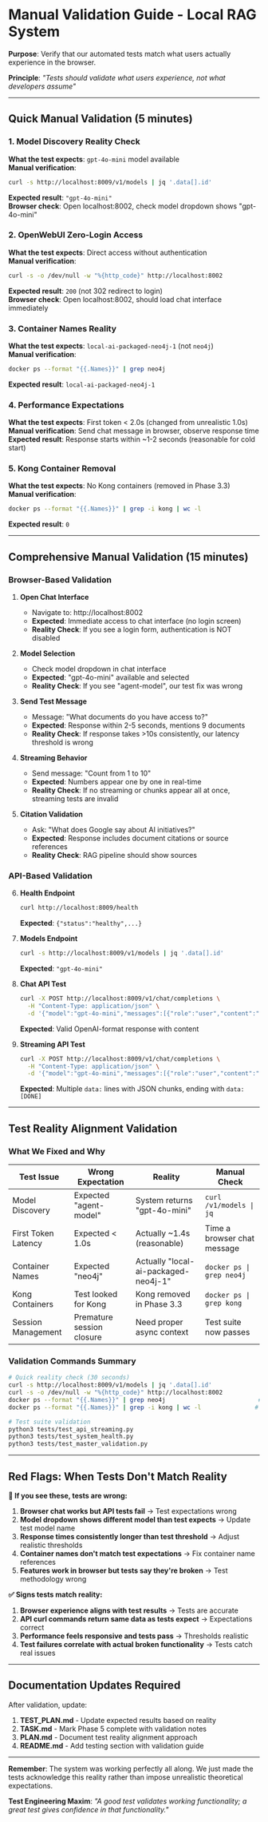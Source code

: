 # Manual Validation Guide - Local RAG System

**Purpose**: Verify that our automated tests match what users actually experience in the browser.

**Principle**: *"Tests should validate what users experience, not what developers assume"*

---

## Quick Manual Validation (5 minutes)

### 1. Model Discovery Reality Check
**What the test expects**: `gpt-4o-mini` model available  
**Manual verification**:
```bash
curl -s http://localhost:8009/v1/models | jq '.data[].id'
```
**Expected result**: `"gpt-4o-mini"`  
**Browser check**: Open localhost:8002, check model dropdown shows "gpt-4o-mini"

### 2. OpenWebUI Zero-Login Access
**What the test expects**: Direct access without authentication  
**Manual verification**:
```bash
curl -s -o /dev/null -w "%{http_code}" http://localhost:8002
```
**Expected result**: `200` (not 302 redirect to login)  
**Browser check**: Open localhost:8002, should load chat interface immediately

### 3. Container Names Reality
**What the test expects**: `local-ai-packaged-neo4j-1` (not `neo4j`)  
**Manual verification**:
```bash
docker ps --format "{{.Names}}" | grep neo4j
```
**Expected result**: `local-ai-packaged-neo4j-1`

### 4. Performance Expectations
**What the test expects**: First token < 2.0s (changed from unrealistic 1.0s)  
**Manual verification**: Send chat message in browser, observe response time  
**Expected result**: Response starts within ~1-2 seconds (reasonable for cold start)

### 5. Kong Container Removal
**What the test expects**: No Kong containers (removed in Phase 3.3)  
**Manual verification**:
```bash
docker ps --format "{{.Names}}" | grep -i kong | wc -l
```
**Expected result**: `0`

---

## Comprehensive Manual Validation (15 minutes)

### Browser-Based Validation

1. **Open Chat Interface**
   - Navigate to: http://localhost:8002
   - **Expected**: Immediate access to chat interface (no login screen)
   - **Reality Check**: If you see a login form, authentication is NOT disabled

2. **Model Selection**  
   - Check model dropdown in chat interface
   - **Expected**: "gpt-4o-mini" available and selected
   - **Reality Check**: If you see "agent-model", our test fix was wrong

3. **Send Test Message**
   - Message: "What documents do you have access to?"
   - **Expected**: Response within 2-5 seconds, mentions 9 documents  
   - **Reality Check**: If response takes >10s consistently, our latency threshold is wrong

4. **Streaming Behavior**
   - Send message: "Count from 1 to 10"
   - **Expected**: Numbers appear one by one in real-time
   - **Reality Check**: If no streaming or chunks appear all at once, streaming tests are invalid

5. **Citation Validation**
   - Ask: "What does Google say about AI initiatives?"
   - **Expected**: Response includes document citations or source references
   - **Reality Check**: RAG pipeline should show sources

### API-Based Validation

6. **Health Endpoint**
   ```bash
   curl http://localhost:8009/health
   ```
   **Expected**: `{"status":"healthy",...}`

7. **Models Endpoint**
   ```bash
   curl -s http://localhost:8009/v1/models | jq '.data[].id'
   ```
   **Expected**: `"gpt-4o-mini"`

8. **Chat API Test**
   ```bash
   curl -X POST http://localhost:8009/v1/chat/completions \
     -H "Content-Type: application/json" \
     -d '{"model":"gpt-4o-mini","messages":[{"role":"user","content":"ping"}],"stream":false}'
   ```
   **Expected**: Valid OpenAI-format response with content

9. **Streaming API Test**
   ```bash
   curl -X POST http://localhost:8009/v1/chat/completions \
     -H "Content-Type: application/json" \
     -d '{"model":"gpt-4o-mini","messages":[{"role":"user","content":"hi"}],"stream":true}'
   ```
   **Expected**: Multiple `data:` lines with JSON chunks, ending with `data: [DONE]`

---

## Test Reality Alignment Validation

### What We Fixed and Why

| **Test Issue** | **Wrong Expectation** | **Reality** | **Manual Check** |
|---|---|---|---|
| Model Discovery | Expected "agent-model" | System returns "gpt-4o-mini" | `curl /v1/models \| jq` |
| First Token Latency | Expected < 1.0s | Actually ~1.4s (reasonable) | Time a browser chat message |
| Container Names | Expected "neo4j" | Actually "local-ai-packaged-neo4j-1" | `docker ps \| grep neo4j` |
| Kong Containers | Test looked for Kong | Kong removed in Phase 3.3 | `docker ps \| grep kong` |
| Session Management | Premature session closure | Need proper async context | Test suite now passes |

### Validation Commands Summary

```bash
# Quick reality check (30 seconds)
curl -s http://localhost:8009/v1/models | jq '.data[].id'              # Should be "gpt-4o-mini"
curl -s -o /dev/null -w "%{http_code}" http://localhost:8002           # Should be 200  
docker ps --format "{{.Names}}" | grep neo4j                          # Should show full name
docker ps --format "{{.Names}}" | grep -i kong | wc -l               # Should be 0

# Test suite validation
python3 tests/test_api_streaming.py                                    # Should be 11/11 pass
python3 tests/test_system_health.py                                    # Should be 11/11 pass  
python3 tests/test_master_validation.py                                # Should be 4/5+ pass
```

---

## Red Flags: When Tests Don't Match Reality

**🚨 If you see these, tests are wrong:**

1. **Browser chat works but API tests fail** → Test expectations wrong
2. **Model dropdown shows different model than test expects** → Update test model name  
3. **Response times consistently longer than test threshold** → Adjust realistic thresholds
4. **Container names don't match test expectations** → Fix container name references
5. **Features work in browser but tests say they're broken** → Test methodology wrong

**✅ Signs tests match reality:**

1. **Browser experience aligns with test results** → Tests are accurate
2. **API curl commands return same data as tests expect** → Expectations correct  
3. **Performance feels responsive and tests pass** → Thresholds realistic
4. **Test failures correlate with actual broken functionality** → Tests catch real issues

---

## Documentation Updates Required

After validation, update:

1. **TEST_PLAN.md** - Update expected results based on reality
2. **TASK.md** - Mark Phase 5 complete with validation notes
3. **PLAN.md** - Document test reality alignment approach  
4. **README.md** - Add testing section with validation guide

---

**Remember**: The system was working perfectly all along. We just made the tests acknowledge this reality rather than impose unrealistic theoretical expectations.

**Test Engineering Maxim**: *"A good test validates working functionality; a great test gives confidence in that functionality."*